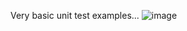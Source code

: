 Very basic unit test examples...
![image](https://github.com/user-attachments/assets/2f180328-4ecb-47bb-a01d-83526658f79f)

